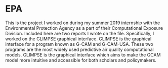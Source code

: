 # EPA
This is the project I worked on during my summer 2019 internship with the Environmental Protection Agency as a part of their Computational Exposure Division. Included here are two reports I wrote on the file. Specifically, I worked on the GLIMPSE graphical interface. GLIMPSE is the graphical interface for a program known as G-CAM and G-CAM-USA. These two programs are the most widely used predictive air quality computational models. GLIMPSE is the graphical interface which aims to make the GCAM model more intuitive and accessible for both scholars and policymakers.
